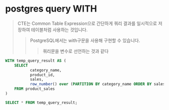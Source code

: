 # postgres query WITH

> CTE는 Common Table Expression으로 간단하게 쿼리 결과를 일시적으로 저장하여 테이블처럼 사용하는 것입니다.
>
> > PostgreSQL에서는 with구문을 사용해 구현할 수 있습니다.
> >
> > > 쿼리문을 변수로 선언하는 것과 같다

```sql
WITH temp_query_result AS (
    SELECT
           category_name,
           product_id,
           sales,
           row_number() over (PARTITION BY category_name ORDER BY sales DESC) AS rank
    FROM product_sales
)

SELECT * FROM temp_query_result;
```
